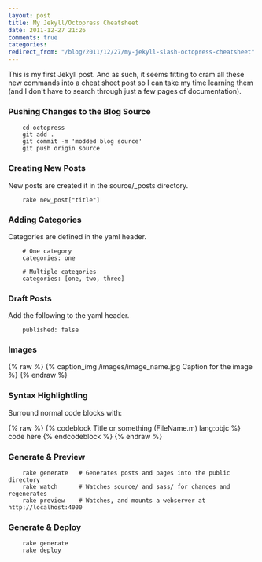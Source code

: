 ```yaml
---
layout: post
title: My Jekyll/Octopress Cheatsheet
date: 2011-12-27 21:26
comments: true
categories: 
redirect_from: "/blog/2011/12/27/my-jekyll-slash-octopress-cheatsheet"
---
```


This is my first Jekyll post. And as such, it seems fitting to cram all these new commands into a cheat sheet post so I can take my time learning them (and I don't have to search through just a few pages of documentation).

### Pushing Changes to the Blog Source

		cd octopress
		git add .
		git commit -m 'modded blog source'
		git push origin source

### Creating New Posts

New posts are created it in the source/_posts directory.

		rake new_post["title"]

### Adding Categories 

Categories are defined in the yaml header.

		# One category
		categories: one

		# Multiple categories
		categories: [one, two, three]

### Draft Posts

Add the following to the yaml header.

		published: false

### Images

{% raw %}
		{% caption_img /images/image_name.jpg Caption for the image %}
{% endraw %}
		
### Syntax Highlightling

Surround normal code blocks with:

{% raw %}
		{% codeblock Title or something (FileName.m) lang:objc %}
			code here
		{% endcodeblock %}
{% endraw %}

### Generate & Preview

		rake generate   # Generates posts and pages into the public directory
		rake watch      # Watches source/ and sass/ for changes and regenerates
		rake preview    # Watches, and mounts a webserver at http://localhost:4000

### Generate & Deploy

		rake generate
		rake deploy